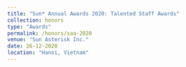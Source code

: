 ```yaml
---
title: "Sun* Annual Awards 2020: Talented Staff Awards"
collection: honors
type: "Awards"
permalink: /honors/saa-2020
venue: "Sun Asterisk Inc."
date: 26-12-2020
location: "Hanoi, Vietnam"
---
```

